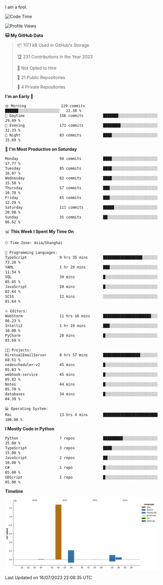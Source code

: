 I am a fool.

<!--START_SECTION:waka-->
![Code Time](http://img.shields.io/badge/Code%20Time-542%20hrs%204%20mins-blue)

![Profile Views](http://img.shields.io/badge/Profile%20Views-0-blue)

**🐱 My GitHub Data** 

> 📦 117.1 kB Used in GitHub's Storage 
 > 
> 🏆 231 Contributions in the Year 2023
 > 
> 🚫 Not Opted to Hire
 > 
> 📜 21 Public Repositories 
 > 
> 🔑 4 Private Repositories 
 > 
**I'm an Early 🐤** 

```text
🌞 Morning                119 commits         ██████░░░░░░░░░░░░░░░░░░░   22.50 % 
🌆 Daytime                156 commits         ███████░░░░░░░░░░░░░░░░░░   29.49 % 
🌃 Evening                171 commits         ████████░░░░░░░░░░░░░░░░░   32.33 % 
🌙 Night                  83 commits          ████░░░░░░░░░░░░░░░░░░░░░   15.69 % 
```
📅 **I'm Most Productive on Saturday** 

```text
Monday                   94 commits          ████░░░░░░░░░░░░░░░░░░░░░   17.77 % 
Tuesday                  85 commits          ████░░░░░░░░░░░░░░░░░░░░░   16.07 % 
Wednesday                82 commits          ████░░░░░░░░░░░░░░░░░░░░░   15.50 % 
Thursday                 57 commits          ███░░░░░░░░░░░░░░░░░░░░░░   10.78 % 
Friday                   65 commits          ███░░░░░░░░░░░░░░░░░░░░░░   12.29 % 
Saturday                 111 commits         █████░░░░░░░░░░░░░░░░░░░░   20.98 % 
Sunday                   35 commits          ██░░░░░░░░░░░░░░░░░░░░░░░   06.62 % 
```


📊 **This Week I Spent My Time On** 

```text
🕑︎ Time Zone: Asia/Shanghai

💬 Programming Languages: 
TypeScript               9 hrs 35 mins       ██████████████████░░░░░░░   73.28 % 
YAML                     1 hr 29 mins        ███░░░░░░░░░░░░░░░░░░░░░░   11.34 % 
SQL                      39 mins             █░░░░░░░░░░░░░░░░░░░░░░░░   05.05 % 
JavaScript               20 mins             █░░░░░░░░░░░░░░░░░░░░░░░░   02.64 % 
SCSS                     12 mins             ░░░░░░░░░░░░░░░░░░░░░░░░░   01.64 % 

🔥 Editors: 
WebStorm                 11 hrs 16 mins      ██████████████████████░░░   86.23 % 
IntelliJ                 1 hr 19 mins        ███░░░░░░░░░░░░░░░░░░░░░░   10.08 % 
PyCharm                  28 mins             █░░░░░░░░░░░░░░░░░░░░░░░░   03.69 % 

🐱‍💻 Projects: 
HiretualEmailServer      8 hrs 57 mins       █████████████████░░░░░░░░   68.51 % 
nodescheduler-v2         45 mins             █░░░░░░░░░░░░░░░░░░░░░░░░   05.83 % 
webhook-service          45 mins             █░░░░░░░░░░░░░░░░░░░░░░░░   05.82 % 
Notes                    44 mins             █░░░░░░░░░░░░░░░░░░░░░░░░   05.70 % 
databases                34 mins             █░░░░░░░░░░░░░░░░░░░░░░░░   04.39 % 

💻 Operating System: 
Mac                      13 hrs 4 mins       █████████████████████████   100.00 % 
```

**I Mostly Code in Python** 

```text
Python                   7 repos             █████████░░░░░░░░░░░░░░░░   35.00 % 
TypeScript               3 repos             ████░░░░░░░░░░░░░░░░░░░░░   15.00 % 
JavaScript               2 repos             ██░░░░░░░░░░░░░░░░░░░░░░░   10.00 % 
C#                       1 repo              █░░░░░░░░░░░░░░░░░░░░░░░░   05.00 % 
GDScript                 1 repo              █░░░░░░░░░░░░░░░░░░░░░░░░   05.00 % 
```



**Timeline**

![Lines of Code chart](https://raw.githubusercontent.com/VeejaLiu/VeejaLiu/master/assets/bar_graph.png)


 Last Updated on 16/07/2023 22:08:35 UTC
<!--END_SECTION:waka-->
